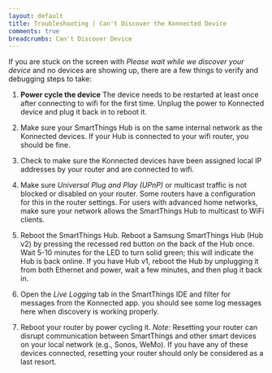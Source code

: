 ```yaml
---
layout: default
title: Troubleshooting | Can't Discover the Konnected Device
comments: true
breadcrumbs: Can't Discover Device
---
```


If you are stuck on the screen with _Please wait while we discover your device_ and no devices are showing up,
there are a few things to verify and debugging steps to take:
 
1. **Power cycle the device** The device needs to be restarted at least once after connecting to wifi for the first time.
Unplug the power to Konnected device and plug it back in to reboot it. 

1. Make sure your SmartThings Hub is on the same internal network as the Konnected devices. If your Hub is connected to
your wifi router, you should be fine.

1. Check to make sure the Konnected devices have been assigned local IP addresses by your router and are connected to 
wifi.

1. Make sure _Universal Plug and Play (UPnP)_ or multicast traffic is not blocked or disabled on your router. Some routers
have a configuration for this in the router settings. For users with advanced home networks, make sure your network allows the SmartThings
Hub to multicast to WiFi clients.  

1. Reboot the SmartThings Hub. Reboot a Samsung SmartThings Hub (Hub v2) by pressing the recessed red button on the back of the Hub 
once. Wait 5-10 minutes for the LED to turn solid green; this will indicate the Hub is back online. If you have Hub v1, 
reboot the Hub by unplugging it from both Ethernet and power, wait a few minutes, and then plug it back in.

1. Open the _Live Logging_ tab in the SmartThings IDE and filter for messages from the Konnected app. you should
see some log messages here when discovery is working properly. 

1. Reboot your router by power cycling it. _Note:_ Resetting your router can disrupt communication between SmartThings and other smart devices on your local network (e.g., Sonos, WeMo). If you have any of these devices connected, resetting your router should only be considered as a last resort. 

